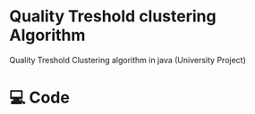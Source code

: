 # Quality Treshold clustering Algorithm
Quality Treshold Clustering algorithm in java (University Project)

# 💻 Code

